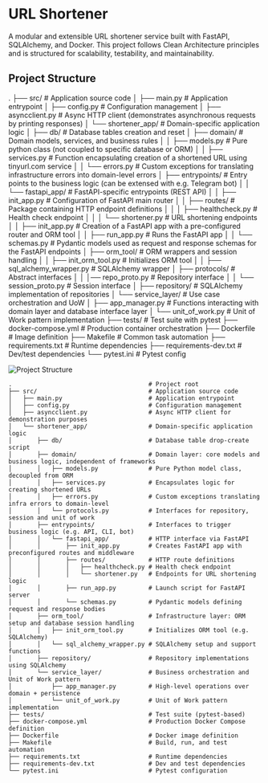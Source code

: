 # URL Shortener
A modular and extensible URL shortener service built with FastAPI, SQLAlchemy, and Docker. This project follows Clean Architecture principles and is structured for scalability, testability, and maintainability.

## Project Structure
.
├── src/                               # Application source code
│   ├── main.py                        # Application entrypoint
│   ├── config.py                      # Configuration management
│   ├── asyncclient.py                 # Async HTTP client (demonstrates asynchronous requests by printing responses)
│   └── shortener_app/                 # Domain-specific application logic
│       ├── db/                        # Database tables creation and reset
│       ├── domain/                    # Domain models, services, and business rules
│       │   ├── models.py              # Pure python class (not coupled to specific database or ORM)
│       │   ├── services.py            # Function encapsulating creation of a shortened URL using tinyurl.com service
│       │   └── errors.py              # Custom exceptions for translating infrastructure errors into domain-level errors
│       ├── entrypoints/               # Entry points to the business logic (can be extensed with e.g. Telegram bot)
│       │   └── fastapi_app/           # FastAPI-specific entrypoints (REST API)
│       │       ├── init_app.py        # Configuration of FastAPI main router
│       │       ├── routes/            # Package containing HTTP endpoint definitions
│       │       │   ├── healthcheck.py # Health check endpoint
│       │       │   └── shortener.py   # URL shortening endpoints
│       │       ├── init_app.py        # Creation of a FastAPI app with a pre-configured router and ORM tool
│       │       ├── run_app.py         # Runs the FastAPI app
│       │       └── schemas.py         # Pydantic models used as request and response schemas for the FastAPI endpoints
│       ├── orm_tool/                  # ORM wrappers and session handling
│       │   ├── init_orm_tool.py       # Initializes ORM tool
│       │   ├── sql_alchemy_wrapper.py # SQLAlchemy wrapper
│       ├── protocols/                 # Abstract interfaces
│       │   │── repo_proto.py          # Repository interface
│       │   └── session_proto.py       # Session interface
│       ├── repository/                # SQLAlchemy implementation of repositories
│       └── service_layer/             # Use case orchestration and UoW
│           ├── app_manager.py         # Functions interacting with domain layer and database interface layer
│           └── unit_of_work.py        # Unit of Work pattern implementation
├── tests/                             # Test suite with pytest
├── docker-compose.yml                 # Production container orchestration
├── Dockerfile                         # Image definition
├── Makefile                           # Common task automation
├── requirements.txt                   # Runtime dependencies
├── requirements-dev.txt               # Dev/test dependencies
└── pytest.ini                         # Pytest config

![Project Structure](project_structure.png)




```
.                                      # Project root
├── src/                               # Application source code
│   ├── main.py                        # Application entrypoint
│   ├── config.py                      # Configuration management
│   ├── asyncclient.py                 # Async HTTP client for demonstration purposes
│   └── shortener_app/                 # Domain-specific application logic
│       ├── db/                        # Database table drop-create script
│       ├── domain/                    # Domain layer: core models and business logic, independent of frameworks
│       │   ├── models.py              # Pure Python model class, decoupled from ORM
│       │   ├── services.py            # Encapsulates logic for creating shortened URLs
│       │   ├── errors.py              # Custom exceptions translating infra errors to domain-level
│       │   └── protocols.py           # Interfaces for repository, session and unit of work
│       ├── entrypoints/               # Interfaces to trigger business logic (e.g. API, CLI, bot)
│       │   └── fastapi_app/           # HTTP interface via FastAPI
│       │       ├── init_app.py        # Creates FastAPI app with preconfigured routes and middleware
│       │       ├── routes/            # HTTP route definitions
│       │       │   ├── healthcheck.py # Health check endpoint
│       │       │   └── shortener.py   # Endpoints for URL shortening logic
│       │       ├── run_app.py         # Launch script for FastAPI server
│       │       └── schemas.py         # Pydantic models defining request and response bodies
│       ├── orm_tool/                  # Infrastructure layer: ORM setup and database session handling
│       │   ├── init_orm_tool.py       # Initializes ORM tool (e.g. SQLAlchemy)
│       │   └── sql_alchemy_wrapper.py # SQLAlchemy setup and support functions
│       ├── repository/                # Repository implementations using SQLAlchemy
│       └── service_layer/             # Business orchestration and Unit of Work pattern
│           ├── app_manager.py         # High-level operations over domain + persistence
│           └── unit_of_work.py        # Unit of Work pattern implementation
├── tests/                             # Test suite (pytest-based)
├── docker-compose.yml                 # Production Docker Compose definition
├── Dockerfile                         # Docker image definition
├── Makefile                           # Build, run, and test automation
├── requirements.txt                   # Runtime dependencies
├── requirements-dev.txt               # Dev and test dependencies
└── pytest.ini                         # Pytest configuration
```






